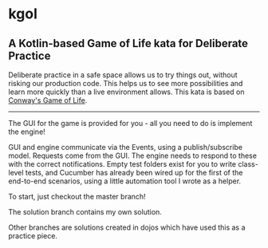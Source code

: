 # kgol

## A Kotlin-based Game of Life kata for Deliberate Practice

Deliberate practice in a safe space allows us to try things out, without risking our production code. This helps us
to see more possibilities and learn more quickly than a live environment allows. This kata is based on 
[Conway's Game of Life](https://en.wikipedia.org/wiki/Conway%27s_Game_of_Life).

---

The GUI for the game is provided for you - all you need to do is implement the engine!

GUI and engine communicate via the Events, using a publish/subscribe model. Requests come from the GUI. 
The engine needs to respond to these with the correct notifications. Empty test folders exist for you to write
class-level tests, and Cucumber has already been wired up for the first of the end-to-end scenarios, using a little automation tool
I wrote as a helper.

To start, just checkout the master branch!

The solution branch contains my own solution.

Other branches are solutions created in dojos which have used this as a practice piece.
